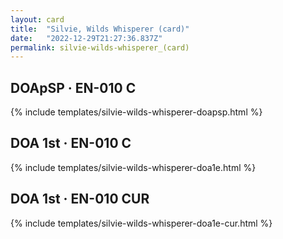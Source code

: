 ```yaml
---
layout: card
title:  "Silvie, Wilds Whisperer (card)"
date:   "2022-12-29T21:27:36.837Z"
permalink: silvie-wilds-whisperer_(card)
---
```


## DOApSP &middot; EN-010 C

{% include templates/silvie-wilds-whisperer-doapsp.html %}


## DOA 1st &middot; EN-010 C

{% include templates/silvie-wilds-whisperer-doa1e.html %}


## DOA 1st &middot; EN-010 CUR

{% include templates/silvie-wilds-whisperer-doa1e-cur.html %}
